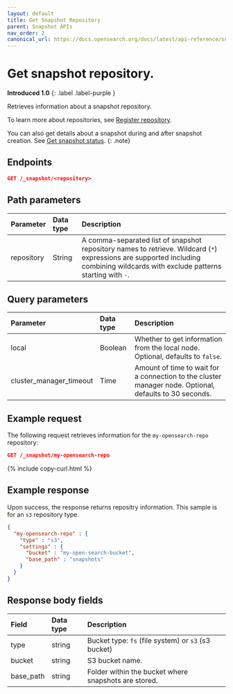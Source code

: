 ```yaml
---
layout: default
title: Get Snapshot Repository
parent: Snapshot APIs
nav_order: 2
canonical_url: https://docs.opensearch.org/docs/latest/api-reference/snapshots/get-snapshot-repository/
---
```


# Get snapshot repository.
**Introduced 1.0**
{: .label .label-purple }

Retrieves information about a snapshot repository.

To learn more about repositories, see [Register repository]({{site.url}}{{site.baseurl}}/opensearch/snapshots/snapshot-restore#register-repository).

You can also get details about a snapshot during and after snapshot creation. See [Get snapshot status]({{site.url}}{{site.baseurl}}/api-reference/snapshots/get-snapshot-status/).
{: .note}

## Endpoints

```json
GET /_snapshot/<repository>
```

## Path parameters

| Parameter | Data type | Description |
| :--- | :--- | :--- |
| repository | String | A comma-separated list of snapshot repository names to retrieve. Wildcard (`*`) expressions are supported including combining wildcards with exclude patterns starting with `-`. |

## Query parameters

| Parameter | Data type | Description | 
:--- | :--- | :---
| local | Boolean | Whether to get information from the local node. Optional, defaults to `false`.|
| cluster_manager_timeout | Time | Amount of time to wait for a connection to the cluster manager node. Optional, defaults to 30 seconds. |

## Example request

The following request retrieves information for the `my-opensearch-repo` repository:

````json
GET /_snapshot/my-opensearch-repo
````
{% include copy-curl.html %}

## Example response

Upon success, the response returns repositry information. This sample is for an `s3` repository type.

````json
{
  "my-opensearch-repo" : {
    "type" : "s3",
    "settings" : {
      "bucket" : "my-open-search-bucket",
      "base_path" : "snapshots"
    }
  }
}
````

## Response body fields

| Field | Data type | Description |
| :--- | :--- | :--- | 
| type | string | Bucket type: `fs` (file system) or `s3` (s3 bucket) |
| bucket | string | S3 bucket name. |
| base_path | string | Folder within the bucket where snapshots are stored. |